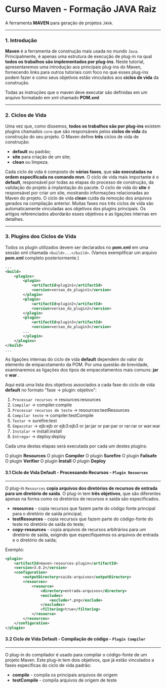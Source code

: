 # Curso Maven - Formação JAVA Raiz

A ferramenta **MAVEN** para geração de projetos `JAVA`.

------------------------------------------------------------------------

### 1. Introdução

**Maven** é a ferramenta de construção mais usada no mundo `Java`. 
Principalmente, é apenas uma estrutura de execução de plug-in na qual 
**todos os trabalhos são implementados por plug-ins**. Neste tutorial, 
apresentaremos uma introdução aos principais plug-ins do Maven, 
fornecendo links para outros tutoriais com foco no que esses 
plug-ins podem fazer e como seus objetivos estão vinculados aos 
**ciclos de vida** da construção.

Todas as instruções que o maven deve executar são definidas em um arquivo
formatado em xml chamado **POM.xml**

------------------------------------------------------------------------

### 2. Ciclos de Vida

Uma vez que, como dissemos, **todos os trabalhos são por plug-ins**
existem plugins chamados `core` que são responsáveis pelos **ciclos de 
vida** da construção do seu projeto.
O Maven define **três** ciclos de vida de construção: 

* **default** ou padrão;
* **site** para criação de um site;
* **clean** ou limpeza.

Cada ciclo de vida é composto de **várias fases**, que **são executadas na 
ordem especificada no comando mvn**.
  O ciclo de vida mais importante é o **default**, responsável por todas as 
etapas do processo de construção, da validação do projeto à implantação
do pacote.
   O ciclo de vida do **site** é responsável por criar um site, mostrando 
informações relacionadas ao Maven do projeto. 
   O ciclo de vida **clean** cuida da remoção dos arquivos gerados na 
compilação anterior.
   Muitas fases nos três ciclos de vida são automaticamente vinculadas 
aos objetivos dos plugins principais. Os artigos referenciados 
abordarão esses objetivos e as ligações internas em detalhes.

------------------------------------------------------------------------

### 3. Plugins dos Ciclos de Vida

Todos os plugin utilizados devem ser declarados no **pom.xml** em uma 
sessão xml chamada ```<build>...</build>```. (Vamos exemplificar um 
arquivo **pom.xml** completo posteriormente.)

```xml
...
<build>
    <plugins>
        <plugin>
            <artifactId>plugin1</artifactId>
            <version>versao_do_plugin1</version>
        </plugin>
        <plugin>
            <artifactId>plugin2</artifactId>
            <version>versao_do_plugin2</version>
        </plugin>      
        <plugin>
            <artifactId>plugin3</artifactId>
            <version>versao_do_plugin3</version>
        ...  
        </plugin>      
    </plugins>
</build>
...
```
As ligações internas do ciclo de vida **default** dependem do valor do 
elemento de empacotamento da POM. Por uma questão de brevidade, 
examinaremos as ligações dos tipos de empacotamentos mais comuns: 
**jar** e **war** .

Aqui está uma lista dos objetivos associados a cada fase do ciclo de 
vida **default** no formato "fase -> plugin: objetivo":

1. `Processar recursos` -> resources:resources
2. `Compilar` -> compiler:compile
3. `Processar recursos de teste` -> resources:testResources
4. `Compilar teste` -> compiler:testCompile
5. `Testar` -> surefire:test
6. `Empacotar` -> ejb:ejb or ejb3:ejb3 or jar:jar or par:par or rar:rar or war:war
7. `Instalar` -> install:install
8. `Entregar` -> deploy:deploy

Cada uma destas etapas será executada por cada um destes plugins:

O plugin **Resources**
O plugin **Compiler** 
O plugin **Surefire** 
O plugin **Failsafe** 
O plugin **Verifier** 
O plugin **Install**
O plugin **Deploy**

#### 3.1 Ciclo de Vida Default - Processando Recursos - `Plugin Resources`
------------------------------------------------------------------------
O plug-in `Resources` **copia arquivos dos diretórios de recursos de 
entrada para um diretório de saída**. O plug-in tem **três objetivos**,
que são diferentes apenas na forma como os diretórios de recursos e saída 
são especificados.
* **resources** - copia recursos que fazem parte do código fonte 
principal para o diretório de saída principal;
* **testResources** - copia recursos que fazem parte do código-fonte 
do teste no diretório de saída do teste;
* **copy-resources** - copia arquivos de recursos arbitrários para um
diretório de saída, exigindo que especifiquemos os arquivos de entrada e o 
diretório de saída;

Exemplo: 
```xml
<plugin>
	<artifactId>maven-resources-plugin</artifactId>
	<version>3.0.2</version>
	<configuration>
		<outputDirectory>saida-arquivos</outputDirectory>
		<resources>
			<resource>
				<directory>entrada-arquivos</directory>
				<excludes>
					<exclude>*.png</exclude>
				</excludes>
				<filtering>true</filtering>
			</resource>
		</resources>
	</configuration>
</plugin>
```
#### 3.2 Ciclo de Vida Default - Compilação de código - `Plugin Compiler`
------------------------------------------------------------------------
O plug-in do compilador é usado para compilar o código-fonte de um 
projeto Maven. Este plug-in tem dois objetivos, que já estão vinculados a
fases específicas do ciclo de vida padrão:

* **compile** - compila os principais arquivos de origem
* **testCompile** - compila arquivos de origem de teste


